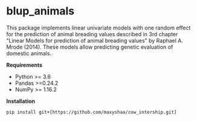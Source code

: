 # blup_animals

This package implements linear univariate models with one random effect for the prediction of animal breading values described in 3rd chapter "Linear Models for prediction of animal breading values" by  Raphael A. Mrode (2014). These models allow predicting genetic evaluation of domestic animals.



**Requirements**

- Python >= 3.6
- Pandas >=0.24.2
- NumPy >= 1.16.2



**Installation**

`pip install git+[https://github.com/maxyshaa/cow_intership.git]`

